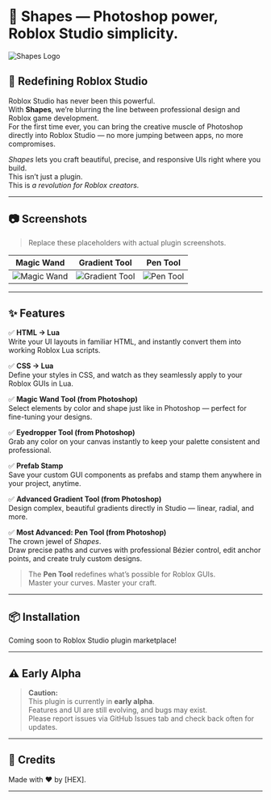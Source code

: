 # 🎨 Shapes — Photoshop power, Roblox Studio simplicity.

![Shapes Logo](PLACEHOLDER_FOR_LOGO_IMAGE)

## 🚀 Redefining Roblox Studio

Roblox Studio has never been this powerful.  
With **Shapes**, we’re blurring the line between professional design and Roblox game development.  
For the first time ever, you can bring the creative muscle of Photoshop directly into Roblox Studio — no more jumping between apps, no more compromises.  

*Shapes* lets you craft beautiful, precise, and responsive UIs right where you build.  
This isn’t just a plugin.  
This is *a revolution for Roblox creators.*

---

## 📷 Screenshots

> Replace these placeholders with actual plugin screenshots.

| Magic Wand | Gradient Tool | Pen Tool |
|------------|---------------|----------|
| ![Magic Wand](PLACEHOLDER_MAGIC_WAND) | ![Gradient Tool](PLACEHOLDER_GRADIENT) | ![Pen Tool](PLACEHOLDER_PEN) |

---

## ✨ Features

✅ **HTML → Lua**  
Write your UI layouts in familiar HTML, and instantly convert them into working Roblox Lua scripts.

✅ **CSS → Lua**  
Define your styles in CSS, and watch as they seamlessly apply to your Roblox GUIs in Lua.

✅ **Magic Wand Tool (from Photoshop)**  
Select elements by color and shape just like in Photoshop — perfect for fine-tuning your designs.

✅ **Eyedropper Tool (from Photoshop)**  
Grab any color on your canvas instantly to keep your palette consistent and professional.

✅ **Prefab Stamp**  
Save your custom GUI components as prefabs and stamp them anywhere in your project, anytime.

✅ **Advanced Gradient Tool (from Photoshop)**  
Design complex, beautiful gradients directly in Studio — linear, radial, and more.

✅ **Most Advanced: Pen Tool (from Photoshop)**  
The crown jewel of *Shapes*.  
Draw precise paths and curves with professional Bézier control, edit anchor points, and create truly custom designs.  
> The **Pen Tool** redefines what’s possible for Roblox GUIs.  
> Master your curves. Master your craft.

---

## 📦 Installation

Coming soon to Roblox Studio plugin marketplace!  

---

## ⚠️ Early Alpha

> **Caution:**  
> This plugin is currently in **early alpha**.  
> Features and UI are still evolving, and bugs may exist.  
> Please report issues via GitHub Issues tab and check back often for updates.

---

## 🌟 Credits

Made with ❤️ by [HEX].

---
